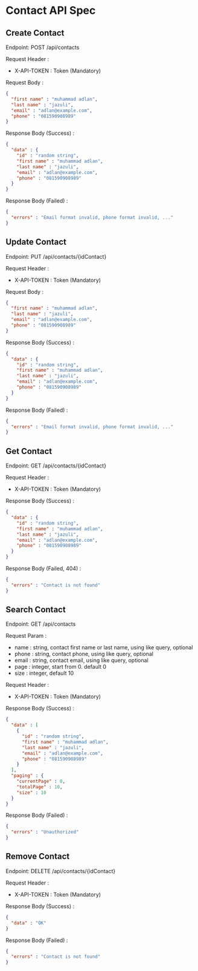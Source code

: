 # Contact API Spec

## Create Contact

Endpoint: POST /api/contacts

Request Header :
- X-API-TOKEN : Token (Mandatory)

Request Body :
```json
{
  "first name" : "muhammad adlan",
  "last name" : "jazuli",
  "email" : "adlan@example.com",
  "phone" : "081590908989"
}
```

Response Body (Success) :
```json
{
  "data" : {
    "id" : "random string",
    "first name" : "muhammad adlan",
    "last name" : "jazuli",
    "email" : "adlan@example.com",
    "phone" : "081590908989"
  }
}
```

Response Body (Failed) :
```json
{
  "errors" : "Email format invalid, phone format invalid, ..."
}
```

## Update Contact

Endpoint: PUT /api/contacts/{idContact}

Request Header :
- X-API-TOKEN : Token (Mandatory)

Request Body :
```json
{
  "first name" : "muhammad adlan",
  "last name" : "jazuli",
  "email" : "adlan@example.com",
  "phone" : "081590908989"
}
```

Response Body (Success) :
```json
{
  "data" : {
    "id" : "random string",
    "first name" : "muhammad adlan",
    "last name" : "jazuli",
    "email" : "adlan@example.com",
    "phone" : "081590908989"
  }
}
```

Response Body (Failed) :
```json
{
  "errors" : "Email format invalid, phone format invalid, ..."
}
```

## Get Contact

Endpoint: GET /api/contacts/{idContact}

Request Header :
- X-API-TOKEN : Token (Mandatory)


Response Body (Success) :
```json
{
  "data" : {
    "id" : "random string",
    "first name" : "muhammad adlan",
    "last name" : "jazuli",
    "email" : "adlan@example.com",
    "phone" : "081590908989"
  }
}
```

Response Body (Failed, 404) :
```json
{
  "errors" : "Contact is not found"
}
```

## Search Contact

Endpoint: GET /api/contacts

Request Param :
- name : string, contact first name or last name, using like query, optional
- phone : string, contact phone, using like query, optional
- email : string, contact email, using like query, optional
- page : integer, start from 0. default 0
- size : integer, default 10

Request Header :
- X-API-TOKEN : Token (Mandatory)


Response Body (Success) :
```json
{
  "data" : [
    {
      "id" : "random string",
      "first name" : "muhammad adlan",
      "last name" : "jazuli",
      "email" : "adlan@example.com",
      "phone" : "081590908989"
    }
  ],
  "paging" : {
    "currentPage" : 0,
    "totalPage" : 10,
    "size" : 10
  }
}
```

Response Body (Failed) :
```json
{
  "errors" : "Unauthorized"
}
```

## Remove Contact

Endpoint: DELETE /api/contacts/{idContact}

Request Header :
- X-API-TOKEN : Token (Mandatory)

Response Body (Success) :
```json
{
  "data" : "OK"
}
```

Response Body (Failed) :
```json
{
  "errors" : "Contact is not found"  
}   
```


